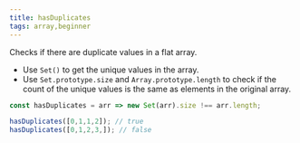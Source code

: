 ```yaml
---
title: hasDuplicates
tags: array,beginner
---
```


Checks if there are duplicate values in a flat array.

- Use `Set()` to get the unique values in the array.
- Use `Set.prototype.size` and `Array.prototype.length` to check if the count of the unique values is the same as elements in the original array.

```js
const hasDuplicates = arr => new Set(arr).size !== arr.length;
```

```js
hasDuplicates([0,1,1,2]); // true
hasDuplicates([0,1,2,3,]); // false
```
